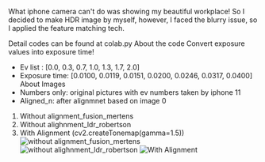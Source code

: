 What iphone camera can't do was showing my beautiful workplace!
So I decided to make HDR image by myself, however, I faced the blurry issue, so I applied the feature matching tech.

Detail codes can be found at colab.py
About the code
Convert exposure values into exposure time!
- Ev list : [0.0, 0.3, 0.7, 1.0, 1.3, 1.7, 2.0]
- Exposure time: [0.0100, 0.0119, 0.0151, 0.0200, 0.0246, 0.0317, 0.0400]
About Images 
- Numbers only: original pictures with ev numbers taken by iphone 11
- Aligned_n: after alignmnet based on image 0


1) Without alignment_fusion_mertens
2) Without alighnment_ldr_robertson
3) With Alignment (cv2.createTonemap(gamma=1.5))
![without alignment_fusion_mertens](https://github.com/user-attachments/assets/36d6b357-12a3-46da-a330-a9a9f40f4ed4)
![without alighnment_ldr_robertson](https://github.com/user-attachments/assets/ce3d0592-ba0d-4f62-bc36-8b0437d95bc9)
![With Alignment](https://github.com/user-attachments/assets/2ed017f9-a83d-4868-9a10-4033e09a8308)
